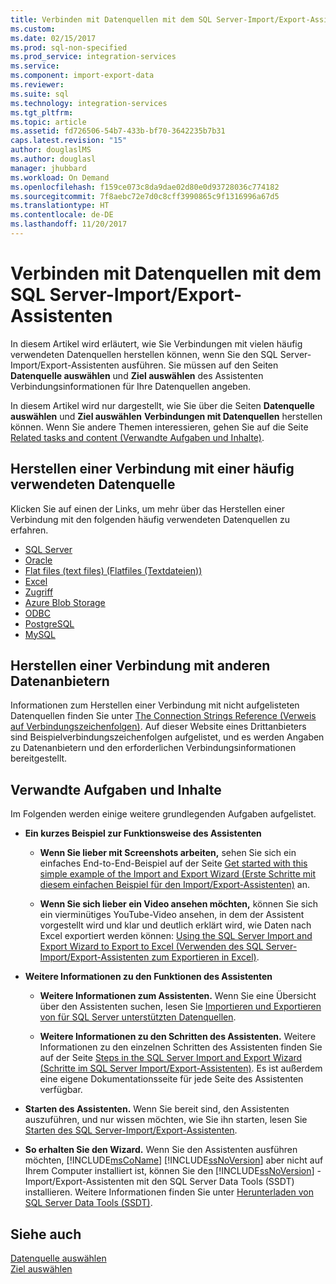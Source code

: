 ```yaml
---
title: Verbinden mit Datenquellen mit dem SQL Server-Import/Export-Assistenten | Microsoft-Dokumentation
ms.custom: 
ms.date: 02/15/2017
ms.prod: sql-non-specified
ms.prod_service: integration-services
ms.service: 
ms.component: import-export-data
ms.reviewer: 
ms.suite: sql
ms.technology: integration-services
ms.tgt_pltfrm: 
ms.topic: article
ms.assetid: fd726506-54b7-433b-bf70-3642235b7b31
caps.latest.revision: "15"
author: douglaslMS
ms.author: douglasl
manager: jhubbard
ms.workload: On Demand
ms.openlocfilehash: f159ce073c8da9dae02d80e0d93728036c774182
ms.sourcegitcommit: 7f8aebc72e7d0c8cff3990865c9f1316996a67d5
ms.translationtype: HT
ms.contentlocale: de-DE
ms.lasthandoff: 11/20/2017
---
```

# <a name="connect-to-data-sources-with-the-sql-server-import-and-export-wizard"></a>Verbinden mit Datenquellen mit dem SQL Server-Import/Export-Assistenten
In diesem Artikel wird erläutert, wie Sie Verbindungen mit vielen häufig verwendeten Datenquellen herstellen können, wenn Sie den SQL Server-Import/Export-Assistenten ausführen. Sie müssen auf den Seiten **Datenquelle auswählen** und **Ziel auswählen** des Assistenten Verbindungsinformationen für Ihre Datenquellen angeben.

In diesem Artikel wird nur dargestellt, wie Sie über die Seiten **Datenquelle auswählen** und **Ziel auswählen** **Verbindungen mit Datenquellen** herstellen können. Wenn Sie andere Themen interessieren, gehen Sie auf die Seite [Related tasks and content (Verwandte Aufgaben und Inhalte)](#related).

## <a name="connect-to-a-commonly-used-data-source"></a>Herstellen einer Verbindung mit einer häufig verwendeten Datenquelle
Klicken Sie auf einen der Links, um mehr über das Herstellen einer Verbindung mit den folgenden häufig verwendeten Datenquellen zu erfahren.
-   [SQL Server](../../integration-services/import-export-data/connect-to-a-sql-server-data-source-sql-server-import-and-export-wizard.md)
-   [Oracle](../../integration-services/import-export-data/connect-to-an-oracle-data-source-sql-server-import-and-export-wizard.md)
-   [Flat files (text files) (Flatfiles (Textdateien))](../../integration-services/import-export-data/connect-to-a-flat-file-data-source-sql-server-import-and-export-wizard.md)
-   [Excel](../../integration-services/import-export-data/connect-to-an-excel-data-source-sql-server-import-and-export-wizard.md)
-   [Zugriff](../../integration-services/import-export-data/connect-to-an-access-data-source-sql-server-import-and-export-wizard.md)
-   [Azure Blob Storage](../../integration-services/import-export-data/connect-to-azure-blob-storage-sql-server-import-and-export-wizard.md)
-   [ODBC](../../integration-services/import-export-data/connect-to-an-odbc-data-source-sql-server-import-and-export-wizard.md)
-   [PostgreSQL](../../integration-services/import-export-data/connect-to-a-postgresql-data-source-sql-server-import-and-export-wizard.md)
-   [MySQL](../../integration-services/import-export-data/connect-to-a-mysql-data-source-sql-server-import-and-export-wizard.md)

## <a name="connect-to-other-data-providers"></a>Herstellen einer Verbindung mit anderen Datenanbietern
Informationen zum Herstellen einer Verbindung mit nicht aufgelisteten Datenquellen finden Sie unter [The Connection Strings Reference (Verweis auf Verbindungszeichenfolgen)](https://www.connectionstrings.com/). Auf dieser Website eines Drittanbieters sind Beispielverbindungszeichenfolgen aufgelistet, und es werden Angaben zu Datenanbietern und den erforderlichen Verbindungsinformationen bereitgestellt.

## <a name="related"></a> Verwandte Aufgaben und Inhalte  
Im Folgenden werden einige weitere grundlegenden Aufgaben aufgelistet.
-   **Ein kurzes Beispiel zur Funktionsweise des Assistenten**

    -   **Wenn Sie lieber mit Screenshots arbeiten,** sehen Sie sich ein einfaches End-to-End-Beispiel auf der Seite [Get started with this simple example of the Import and Export Wizard (Erste Schritte mit diesem einfachen Beispiel für den Import/Export-Assistenten)](../../integration-services/import-export-data/get-started-with-this-simple-example-of-the-import-and-export-wizard.md) an.

    -   **Wenn Sie sich lieber ein Video ansehen möchten,** können Sie sich ein vierminütiges YouTube-Video ansehen, in dem der Assistent vorgestellt wird und klar und deutlich erklärt wird, wie Daten nach Excel exportiert werden können: [Using the SQL Server Import and Export Wizard to Export to Excel (Verwenden des SQL Server-Import/Export-Assistenten zum Exportieren in Excel)](https://go.microsoft.com/fwlink/?linkid=829049).

-   **Weitere Informationen zu den Funktionen des Assistenten**

    -   **Weitere Informationen zum Assistenten.** Wenn Sie eine Übersicht über den Assistenten suchen, lesen Sie [Importieren und Exportieren von für SQL Server unterstützten Datenquellen](../../integration-services/import-export-data/import-and-export-data-with-the-sql-server-import-and-export-wizard.md).

    -   **Weitere Informationen zu den Schritten des Assistenten.** Weitere Informationen zu den einzelnen Schritten des Assistenten finden Sie auf der Seite [Steps in the SQL Server Import and Export Wizard (Schritte im SQL Server Import/Export-Assistenten)](../../integration-services/import-export-data/steps-in-the-sql-server-import-and-export-wizard.md). Es ist außerdem eine eigene Dokumentationsseite für jede Seite des Assistenten verfügbar.

-   **Starten des Assistenten.** Wenn Sie bereit sind, den Assistenten auszuführen, und nur wissen möchten, wie Sie ihn starten, lesen Sie [Starten des SQL Server-Import/Export-Assistenten](../../integration-services/import-export-data/start-the-sql-server-import-and-export-wizard.md).

-   **So erhalten Sie den Wizard.** Wenn Sie den Assistenten ausführen möchten, [!INCLUDE[msCoName](../../includes/msconame-md.md)] [!INCLUDE[ssNoVersion](../../includes/ssnoversion-md.md)] aber nicht auf Ihrem Computer installiert ist, können Sie den [!INCLUDE[ssNoVersion](../../includes/ssnoversion-md.md)] -Import/Export-Assistenten mit den SQL Server Data Tools (SSDT) installieren. Weitere Informationen finden Sie unter [Herunterladen von SQL Server Data Tools (SSDT)](https://msdn.microsoft.com/library/mt204009.aspx).

## <a name="see-also"></a>Siehe auch
[Datenquelle auswählen](../../integration-services/import-export-data/choose-a-data-source-sql-server-import-and-export-wizard.md)  
[Ziel auswählen](../../integration-services/import-export-data/choose-a-destination-sql-server-import-and-export-wizard.md)


